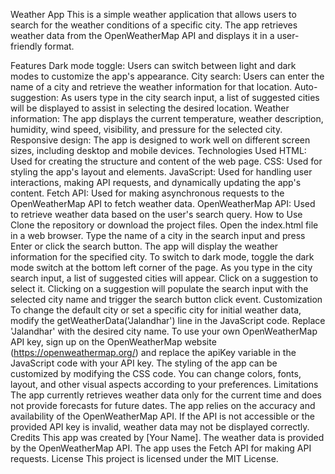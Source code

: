 Weather App
This is a simple weather application that allows users to search for the weather conditions of a specific city. The app retrieves weather data from the OpenWeatherMap API and displays it in a user-friendly format.

Features
Dark mode toggle: Users can switch between light and dark modes to customize the app's appearance.
City search: Users can enter the name of a city and retrieve the weather information for that location.
Auto-suggestion: As users type in the city search input, a list of suggested cities will be displayed to assist in selecting the desired location.
Weather information: The app displays the current temperature, weather description, humidity, wind speed, visibility, and pressure for the selected city.
Responsive design: The app is designed to work well on different screen sizes, including desktop and mobile devices.
Technologies Used
HTML: Used for creating the structure and content of the web page.
CSS: Used for styling the app's layout and elements.
JavaScript: Used for handling user interactions, making API requests, and dynamically updating the app's content.
Fetch API: Used for making asynchronous requests to the OpenWeatherMap API to fetch weather data.
OpenWeatherMap API: Used to retrieve weather data based on the user's search query.
How to Use
Clone the repository or download the project files.
Open the index.html file in a web browser.
Type the name of a city in the search input and press Enter or click the search button.
The app will display the weather information for the specified city.
To switch to dark mode, toggle the dark mode switch at the bottom left corner of the page.
As you type in the city search input, a list of suggested cities will appear. Click on a suggestion to select it.
Clicking on a suggestion will populate the search input with the selected city name and trigger the search button click event.
Customization
To change the default city or set a specific city for initial weather data, modify the getWeatherData('Jalandhar') line in the JavaScript code. Replace 'Jalandhar' with the desired city name.
To use your own OpenWeatherMap API key, sign up on the OpenWeatherMap website (https://openweathermap.org/) and replace the apiKey variable in the JavaScript code with your API key.
The styling of the app can be customized by modifying the CSS code. You can change colors, fonts, layout, and other visual aspects according to your preferences.
Limitations
The app currently retrieves weather data only for the current time and does not provide forecasts for future dates.
The app relies on the accuracy and availability of the OpenWeatherMap API. If the API is not accessible or the provided API key is invalid, weather data may not be displayed correctly.
Credits
This app was created by [Your Name].
The weather data is provided by the OpenWeatherMap API.
The app uses the Fetch API for making API requests.
License
This project is licensed under the MIT License.
